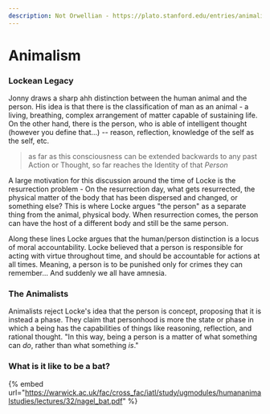 ```yaml
---
description: Not Orwellian - https://plato.stanford.edu/entries/animalism/#LockLega
---
```


# Animalism

### Lockean Legacy

Jonny draws a sharp ahh distinction between the human animal and the person. His idea is that there is the classification of man as an animal - a living, breathing, complex arrangement of matter capable of sustaining life. On the other hand, there is the person, who is able of intelligent thought (however you define that...) -- reason, reflection, knowledge of the self as the self, etc.&#x20;

> as far as this consciousness can be extended backwards to any past Action or Thought, so far reaches the Identity of that _Person_

&#x20;A large motivation for this discussion around the time of Locke is the resurrection problem - On the resurrection day, what gets resurrected, the physical matter of the body that has been dispersed and changed, or something else? This is where Locke argues "the person" as a separate thing from the animal, physical body. When resurrection comes, the person can have the host of a different body and still be the same person.

Along these lines Locke argues that the human/person distinction is a locus of moral accountability. Locke believed that a person is responsible for acting with virtue throughout time, and should be accountable for actions at all times. Meaning, a person is to be punished only for crimes they can remember... And suddenly we all have amnesia.

### The Animalists

Animalists reject Locke's idea that the person is concept, proposing that it is instead a phase. They claim that personhood is more the state or phase in which a being has the capabilities of things like reasoning, reflection, and rational thought. "In this way, being a person is a matter of what something can _do_, rather than what something _is_."&#x20;

### What is it like to be a bat?

{% embed url="https://warwick.ac.uk/fac/cross_fac/iatl/study/ugmodules/humananimalstudies/lectures/32/nagel_bat.pdf" %}
